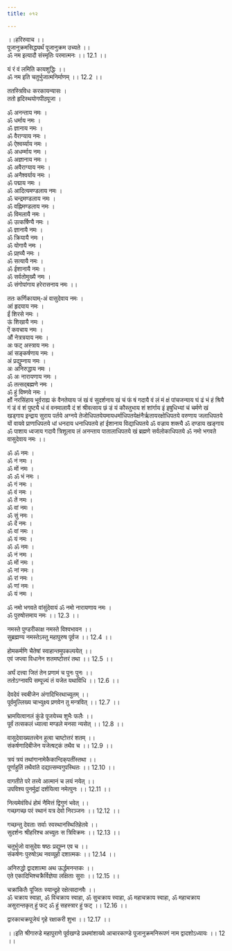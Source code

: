 ```yaml
---
title: ०१२

---
```

।।हरिरुवाच ।।  
पूजानुक्रमसिद्ध्यर्थं पूजानुक्रम उच्यते ।।  
ॐ नम इत्यादौ संस्मृतिः परमात्मनः ।। 12.1 ।।  
  
यं रं वं लमिति कायशुद्धिः ।।  
ॐ नम इति चतुर्भुजात्मनिर्माणम् ।। 12.2 ।।  
  
ततस्त्रिविधः करकायन्यासः ।  
ततो हृदिस्थयोगपीठपूजा ।  
  
ॐ अनन्ताय नमः ।  
ॐ धर्माय नमः ।  
ॐ ज्ञानाय नमः ।  
ॐ वैराग्याय नमः ।  
ॐ ऐश्वर्य्याय नमः ।  
ॐ अधर्म्माय नमः ।  
ॐ अज्ञानाय नमः ।  
ॐ अवैराग्याय नमः ।  
ॐ अनैश्वर्याय नमः ।  
ॐ पद्माय नमः ।  
ॐ आदित्यमण्डलाय नमः ।  
ॐ चन्द्रमण्डलाय नमः ।  
ॐ वह्निमण्डलाय नमः ।  
ॐ विमलायै नमः ।  
ॐ उत्कर्षिण्यै नमः ।  
ॐ ज्ञानायै नमः ।  
ॐ क्रियायै नमः ।  
ॐ योगायै नमः ।  
ॐ प्रह्व्यै नमः ।  
ॐ सत्यायै नमः ।  
ॐ ईशानायै नमः ।  
ॐ सर्वतोमुख्यै नमः ।  
ॐ संगोपांगाय हरेरासनाय नमः ।।  
  
ततः कर्णिकायाम्-अं वासुदेवाय नमः ।  
आं हृदयाय नमः ।  
ईं शिरसे नमः ।  
ऊं शिखायै नमः ।  
ऐं कवचाय नमः ।  
औं नेत्रत्रयाय नमः ।  
अः फट्‌ अस्त्राय नमः ।  
आं सङ्कर्षणाय नमः ।  
अं प्रद्युम्नाय नमः ।  
अः अनिरुद्धाय नमः ।  
ॐ अः नारायणाय नमः ।  
ॐ तत्सद्बह्मणे नमः ।  
ॐ हुं विष्णवे नमः ।  
क्षौं नरसिंहाय भूर्वराह्य कं वैनतेयाय जं खं वं सुदर्शनाय खं चं फं षं गदायै वं लं मं क्षं पांचजन्याय घं ढं भं हं श्रियै गं डं वं शं पुष्ट्यै धं वं वनमालायै दं शं श्रीवत्साय छं डं यं कौस्तुभाय शं शांर्गाय इं इषुधिभ्यां चं चर्मणे खं खड्गाय इन्द्राय सुराय पर्तये अग्नये तेजोधिपतयेयमायधर्माधिपतयेक्षंनैर्ऋतायरक्षोधिपतये वरुणाय जलाधिपतये यों वायवे प्राणाधिपतये धां धनदाय धनाधिपतये हां ईशानाय विद्याधिपतये ॐ वज्राय शक्त्यै ॐ दण्डाय खङ्गाय ॐ पाशाय ध्वजाय गदायै त्रिशूलाय लं अनन्ताय पातालाधिपतये खं ब्रह्मणे सर्वलोकाधिपतये ॐ नमो भगवते वासुदेवाय नमः ।।  
  
ॐ ॐ नमः ।  
ॐ नं नमः ।  
ॐ मों नमः ।  
ॐ ॐ भं नमः ।  
ॐ गं नमः ।  
ॐ वं नमः ।  
ॐ तें नमः ।  
ॐ वां नमः ।  
ॐ सुं नमः ।  
ॐ दें नमः ।  
ॐ वां नमः ।  
ॐ यं नमः ।  
ॐ ॐ नमः ।  
ॐ नं नमः ।  
ॐ मों नमः ।  
ॐ नां नमः ।  
ॐ रां नमः ।  
ॐ णां नमः ।  
ॐ यं नमः ।  
  
ॐ नमो भगवते वांसुंदेवायं ॐ नमो नारायणाय नमः ।  
ॐ पुरुषोत्तमाय नमः ।। 12.3 ।।  
  
नमस्ते पुण्डरीकाक्ष नमस्ते विश्वभावन ।।  
सुब्रह्मण्य नमस्तेऽस्तु महापुरुष पूर्वज ।। 12.4 ।।  
  
होमकर्मणि चैतेषां स्वाहान्तमुपकल्पयेत् ।।  
एवं जप्त्वा विधानेन शतमष्टोत्तरं तथा ।। 12.5 ।।  
  
अर्घं दत्त्वा जितं तेन प्रणामं च पुनः पुनः ।।  
ततोऽग्नावपि सम्पूज्यं तं यजेत यथाविधि ।। 12.6 ।।  
  
देवदेवं स्वबीजेन अंगादिभिरथाच्युतम् ।।  
पूर्वमुल्लिख्य चाभ्युक्ष्य प्रणवेन तु मन्त्रवित् ।। 12.7 ।।  
  
भ्रामयित्वानलं कुंडे पूजयेच्च शुभैः फलैः ।।  
पूर्वं तत्सकलं ध्यात्वा मण्डले मनसा न्यसेत् ।। 12.8 ।।  
  
वासुदेवाख्यतत्त्वेन हुत्वा चाष्टोत्तरं शतम् ।।  
संकर्षणादिबीजेन यजेत्षट्कं तथैव च ।। 12.9 ।।  
  
त्रयं त्रयं तथांगानामेकैकान्दिक्‌पतींस्तथा ।।  
पूर्णाहुतिं तथैवांते दद्यात्सम्यगुपस्थितः ।। 12.10 ।।  
  
वागतीते परे तत्त्वे आत्मानं च लयं नयेत् ।।  
उपविश्य पुनर्मुद्रां दर्शयित्वा नमेत्पुनः ।। 12.11 ।।  
  
नित्यमेवंविधं होमं नैमित्तं द्विगुणं भवेत् ।।  
गच्छगच्छ परं स्थानं यत्र देवो निरञ्जनः ।। 12.12 ।।  
  
गच्छन्तु देवताः सर्वाः स्वस्थानस्थितिहेतवे ।।  
सुदर्शनः श्रीहरिश्च अच्युतः स त्रिविक्रमः ।। 12.13 ।।  
  
चतुर्भुजो वासुदेवः षष्ठः प्रद्युम्न एव च ।।  
संकर्षणः पुरुषोऽथ नवव्यूहो दशात्मकः ।। 12.14 ।।  
  
अनिरुद्धो द्वादशात्मा अथ ऊर्द्धमनन्तकः ।।  
एते एकादिभिश्चक्रैर्विज्ञेया लक्षिताः सुराः ।। 12.15 ।।  
  
चक्रांकितैः पूजितः स्यान्द्रृहे रक्षेत्सदानवैः ।।  
ॐ चक्राय स्वाहा, ॐ विचक्राय स्वाहा, ॐ सुचक्राय स्वाहा, ॐ महाचक्राय स्वाहा, ॐ महाचक्राय असुरान्तकृत्‌ हुं फट् ॐ हुं सहस्त्रार हुं फट् ।। 12.16 ।।  
  
द्वारकाचक्रपूजेयं गृहे रक्षाकरी शुभा ।। 12.17 ।।  
  
।।इति श्रीगारुडे महापुराणे पूर्वखण्डे प्रथमांशाख्ये आचारकाण्डे पूजानुक्रमनिरूपणं नाम द्वादशोऽध्यायः ।। 12 ।।